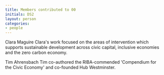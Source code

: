 ```yaml
---
title: Members contributed to 00
initials: DS2
layout: person
categories:
- people
---
```


Clara Maguire
Clara's work focused on the areas of intervention which supports sustainable development across civic capital, 
inclusive economies and the zero carbon economy.

Tim Ahrensbach
Tim co-authored the RIBA-commended 'Compendium for the Civic Economy' and co-founded Hub Westminster.




